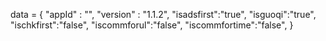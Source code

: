 <span id = 'versionData'>data = {
  "appId" : "",
  "version" : "1.1.2",
  "isadsfirst":"true",
  "isguoqi":"true",
  "ischkfirst":"false",
  "iscommforul":"false",
  "iscommfortime":"false",
}</span>
